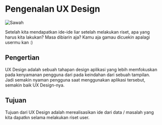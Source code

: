 # Pengenalan UX Design

![Sawah](../../assets/sawah.png)

Setelah kita mendapatkan ide-ide liar setelah melakukan riset, apa yang harus kita lakukan? Masa dibiarin aja? Kamu aja gamau dicuekin apalagi usermu kan :)

## Pengertian

UX Design adalah sebuah tahapan design aplikasi yang lebih memfokuskan pada kenyamanan pengguna dari pada keindahan dari sebuah tampilan. Jadi semakin nyaman pengguna saat menggunakan aplikasi tersebut, semakin baik UX Design-nya.

## Tujuan

Tujuan dari UX Design adalah merealisasikan ide dari data / masalah yang kita dapatkn selama melakukan riset user.
